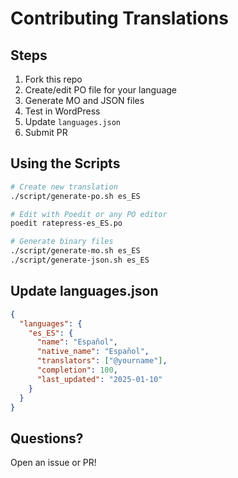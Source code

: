 # Contributing Translations

## Steps

1. Fork this repo
2. Create/edit PO file for your language
3. Generate MO and JSON files
4. Test in WordPress
5. Update `languages.json`
6. Submit PR

## Using the Scripts

```bash
# Create new translation
./script/generate-po.sh es_ES

# Edit with Poedit or any PO editor
poedit ratepress-es_ES.po

# Generate binary files
./script/generate-mo.sh es_ES
./script/generate-json.sh es_ES
```

## Update languages.json

```json
{
  "languages": {
    "es_ES": {
      "name": "Español",
      "native_name": "Español",
      "translators": ["@yourname"],
      "completion": 100,
      "last_updated": "2025-01-10"
    }
  }
}
```

## Questions?

Open an issue or PR!
